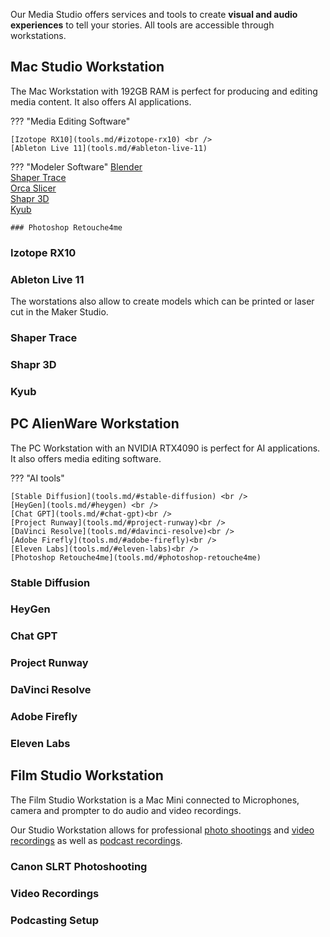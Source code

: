 Our Media Studio offers services and tools to create **visual and audio experiences** to tell your stories. All tools are accessible through workstations.

## Mac Studio Workstation  

The Mac Workstation with 192GB RAM is perfect for producing and editing media content. It also offers AI applications.

??? "Media Editing Software"

    [Izotope RX10](tools.md/#izotope-rx10) <br />
    [Ableton Live 11](tools.md/#ableton-live-11)

??? "Modeler Software"
    [Blender](tools.md/#blender)<br />
    [Shaper Trace](tools.md/#shaper-trace)<br />
    [Orca Slicer](tools.md/#orca-slicer-software)<br />
    [Shapr 3D](./tools.md/#shapr-3d)<br />
    [Kyub](./tools.md/#kyub)

    ### Photoshop Retouche4me

### Izotope RX10

### Ableton Live 11

The worstations also allow to create models which can be printed or laser cut in the Maker Studio.

### Shaper Trace

### Shapr 3D

### Kyub


## PC AlienWare Workstation

The PC Workstation with an NVIDIA RTX4090 is perfect for AI applications. It also offers media editing software.

??? "AI tools"

    [Stable Diffusion](tools.md/#stable-diffusion) <br /> 
    [HeyGen](tools.md/#heygen) <br />
    [Chat GPT](tools.md/#chat-gpt)<br />
    [Project Runway](tools.md/#project-runway)<br />
    [DaVinci Resolve](tools.md/#davinci-resolve)<br />
    [Adobe Firefly](tools.md/#adobe-firefly)<br />
    [Eleven Labs](tools.md/#eleven-labs)<br />
    [Photoshop Retouche4me](tools.md/#photoshop-retouche4me)

### Stable Diffusion

### HeyGen

### Chat GPT

### Project Runway

### DaVinci Resolve

### Adobe Firefly

### Eleven Labs

## Film Studio Workstation

The Film Studio Workstation is a Mac Mini connected to Microphones, camera and prompter to do audio and video recordings.

Our Studio Workstation allows for professional [photo shootings](tools.md/#canon-slrt-photoshootings) and [video recordings](tools.md/#video-recordings) as well as [podcast recordings](tools.md/#podcasting).

### Canon SLRT Photoshooting

### Video Recordings

### Podcasting Setup